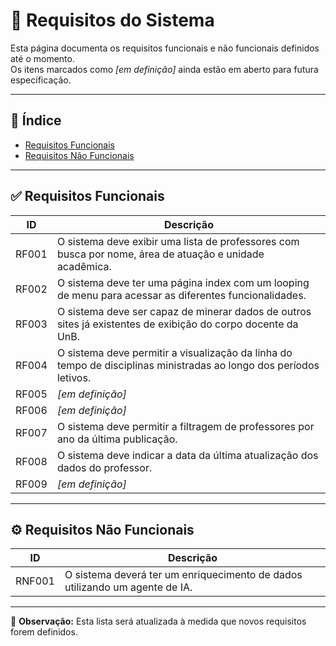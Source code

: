 # 📖 Requisitos do Sistema

Esta página documenta os requisitos funcionais e não funcionais definidos até o momento.  
Os itens marcados como *[em definição]* ainda estão em aberto para futura especificação.

---

## 📑 Índice

- [Requisitos Funcionais](#requisitos-funcionais)
- [Requisitos Não Funcionais](#requisitos-não-funcionais)

---

## ✅ Requisitos Funcionais

| ID     | Descrição                                                                 |
|--------|---------------------------------------------------------------------------|
| RF001  | O sistema deve exibir uma lista de professores com busca por nome, área de atuação e unidade acadêmica. |
| RF002  | O sistema deve ter uma página index com um looping de menu para acessar as diferentes funcionalidades. |
| RF003  | O sistema deve ser capaz de minerar dados de outros sites já existentes de exibição do corpo docente da UnB. |
| RF004  | O sistema deve permitir a visualização da linha do tempo de disciplinas ministradas ao longo dos períodos letivos. |
| RF005  | *[em definição]*                                                          |
| RF006  | *[em definição]*                                                          |
| RF007  | O sistema deve permitir a filtragem de professores por ano da última publicação. |
| RF008  | O sistema deve indicar a data da última atualização dos dados do professor. |
| RF009  | *[em definição]*                                                          |

---

## ⚙️ Requisitos Não Funcionais

| ID     | Descrição                                                                 |
|--------|---------------------------------------------------------------------------|
| RNF001 | O sistema deverá ter um enriquecimento de dados utilizando um agente de IA. |

---

📌 **Observação:** Esta lista será atualizada à medida que novos requisitos forem definidos.
